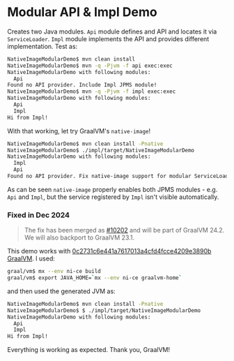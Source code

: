 # Modular API & Impl Demo

Creates two Java modules. `Api` module defines and API and locates it
via `ServiceLoader`. `Impl` module implements the API and provides
different implementation. Test as:
```bash
NativeImageModularDemo$ mvn clean install
NativeImageModularDemo$ mvn -q -Pjvm -f api exec:exec
NativeImageModularDemo with following modules:
  Api
Found no API provider. Include Impl JPMS module!
NativeImageModularDemo$ mvn -q -Pjvm -f impl exec:exec
NativeImageModularDemo with following modules:
  Api
  Impl
Hi from Impl!
```

With that working, let try GraalVM's `native-image`!

```bash
NativeImageModularDemo$ mvn clean install -Pnative
NativeImageModularDemo$ ./impl/target/NativeImageModularDemo
NativeImageModularDemo with following modules:
  Impl
  Api
Found no API provider. Fix native-image support for modular ServiceLoader!
```
As can be seen `native-image` properly enables both JPMS modules - e.g.
`Api` and `Impl`, but the service registered by `Impl` isn't visible
automatically.

### Fixed in Dec 2024

> The fix has been merged as [#10202](https://github.com/oracle/graal/pull/10202)
> and will be part of GraalVM 24.2. We will also backport to GraalVM 23.1.

This demo works with [0c2731c6e441a7617013a4cfd4fcce4209e3890b GraalVM](https://github.com/oracle/graal/commit/0c2731c6e441a7617013a4cfd4fcce4209e3890b).
I used:
```bash
graal/vm$ mx --env ni-ce build
graal/vm$ export JAVA_HOME=`mx --env ni-ce graalvm-home`
```
and then used the generated JVM as:
```bash
NativeImageModularDemo$ mvn clean install -Pnative
NativeImageModularDemo$ $ ./impl/target/NativeImageModularDemo
NativeImageModularDemo with following modules:
  Api
  Impl
Hi from Impl!
```
Everything is working as expected. Thank you, GraalVM!
